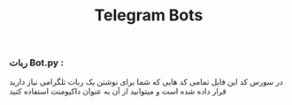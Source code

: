 <h1 align=center>Telegram Bots</h1>
<br>
<h3>ربات Bot.py :</h3>
<p>در سورس کد این فایل تمامی کد هایی که شما برای نوشتن یک ربات تلگرامی نیاز دارید قرار داده شده است و میتوانید از آن به عنوان داکیومنت استفاده کنید</p>
<br>
<h1></h1>
